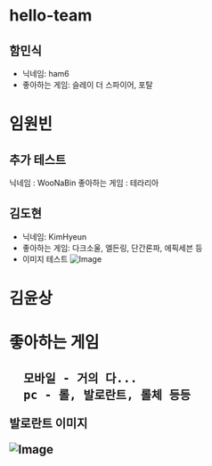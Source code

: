 # hello-team
## 함민식
* 닉네임: ham6
* 좋아하는 게임: 슬레이 더 스파이어, 포탈


 # 임원빈
 ## 추가 테스트
 닉네임 : WooNaBin
 좋아하는 게임 : 테라리아


 ## 김도현
* 닉네임: KimHyeun
* 좋아하는 게임: 다크소울, 엘든링, 단간론파, 에픽세븐 등
*  이미지 테스트
 ![Image](https://github.com/user-attachments/assets/23a9ff9f-6c14-4658-a2cb-489dc3feb3dd)
 

 # 김윤상
<h1>좋아하는 게임<h2>
<pre>
  모바일 - 거의 다...
  pc - 롤, 발로란트, 롤체 등등
</pre>
발로란트 이미지<br>

![Image](https://kr.pinterest.com/pin/807059195763993663/)